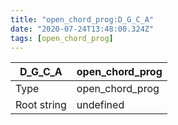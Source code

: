 ```yaml
---
title: "open_chord_prog:D_G_C_A"
date: "2020-07-24T13:48:00.324Z"
tags: [open_chord_prog]
---
```


|D_G_C_A|open_chord_prog|
|---|---|
|Type|open_chord_prog|
|Root string|undefined|

